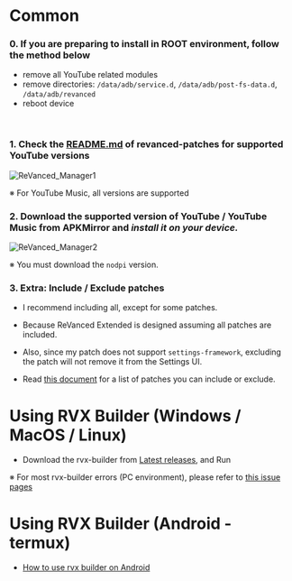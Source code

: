 Common
==
### 0. If you are preparing to install in **ROOT environment**, follow the method below
- remove all YouTube related modules
- remove directories: `/data/adb/service.d`, `/data/adb/post-fs-data.d`, `/data/adb/revanced`
- reboot device

​
### 1. Check the [README.md](https://github.com/inotia00/revanced-patches/tree/revanced-extended#-json-format) of revanced-patches for supported YouTube versions

![ReVanced_Manager1](https://user-images.githubusercontent.com/108592928/202146941-ed3575a3-30d5-49a8-9f55-ff141a7c5f5b.png)

※ For YouTube Music, all versions are supported
​

### 2. Download the supported version of YouTube / YouTube Music from APKMirror and **_install it on your device._**

![ReVanced_Manager2](https://user-images.githubusercontent.com/108592928/202147431-37ef69d0-4688-40c5-8280-0563ae27fdee.png)

※ You must download the `nodpi` version.

### 3. Extra: Include / Exclude patches
- I recommend including all, except for some patches.

- Because ReVanced Extended is designed assuming all patches are included.

- Also, since my patch does not support `settings-framework`, excluding the patch will not remove it from the Settings UI.

- Read [this document](https://github.com/inotia00/revanced-documentation/wiki/Options-Information-about-the-patch) for a list of patches you can include or exclude.


Using RVX Builder (Windows / MacOS / Linux)
==
- Download the rvx-builder from [Latest releases](https://github.com/inotia00/rvx-builder/releases/latest), and Run

※ For most rvx-builder errors (PC environment), please refer to [this issue pages](https://github.com/inotia00/rvx-builder/issues/7)

Using RVX Builder (Android - termux)
==
- [How to use rvx builder on Android](https://github.com/inotia00/rvx-builder/wiki/How-to-use-rvx-builder-on-Android)